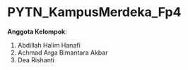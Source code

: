 # PYTN_KampusMerdeka_Fp4

**Anggota Kelompok**:
1. Abdillah Halim Hanafi
2. Achmad Arga Bimantara Akbar
3. Dea Rishanti
